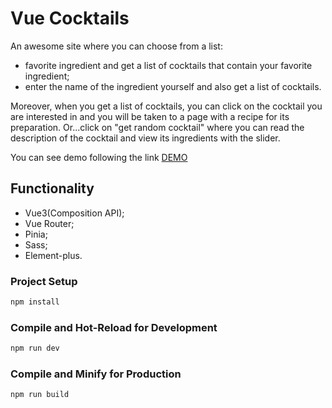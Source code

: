 # Vue Cocktails
An awesome site where you can choose from a list:
- favorite ingredient and get a list of cocktails that contain your favorite ingredient;
- enter the name of the ingredient yourself and also get a list of cocktails.

Moreover, when you get a list of cocktails, you can click on the cocktail you are interested in and you will be taken to a page with a recipe for its preparation.
Or...click on "get random cocktail" where you can read the description of the cocktail and view its ingredients with the slider.

You can see demo following the link
[DEMO](https://vue-cocktails.netlify.app/)

## Functionality
- Vue3(Composition API);
- Vue Router;
- Pinia;
- Sass;
- Element-plus.


### Project Setup
```sh
npm install
```

### Compile and Hot-Reload for Development
```sh
npm run dev
```
### Compile and Minify for Production
```sh
npm run build
```
